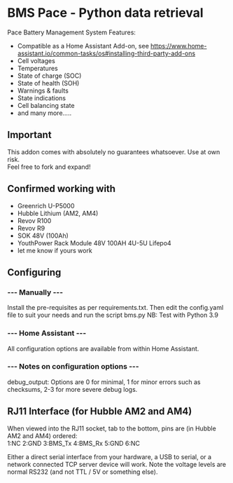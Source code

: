 # BMS Pace - Python data retrieval
Pace Battery Management System
Features:
* Compatible as a Home Assistant Add-on, see https://www.home-assistant.io/common-tasks/os#installing-third-party-add-ons
* Cell voltages
* Temperatures
* State of charge (SOC)
* State of health (SOH)
* Warnings & faults
* State indications
* Cell balancing state
* and many more.....

## Important

This addon comes with absolutely no guarantees whatsoever. Use at own risk.  
Feel free to fork and expand!

## Confirmed working with
* Greenrich U-P5000
* Hubble Lithium (AM2, AM4)
* Revov R100
* Revov R9
* SOK 48V (100Ah)
* YouthPower Rack Module 48V 100AH 4U-5U Lifepo4
* let me know if yours work

## Configuring
### --- Manually ---
Install the pre-requisites as per requirements.txt. Then edit the config.yaml file to suit your needs and run the script bms.py
NB: Test with Python 3.9

### --- Home Assistant ---
All configuration options are available from within Home Assistant.

### --- Notes on configuration options ---
debug_output: Options are 0 for minimal, 1 for minor errors such as checksums, 2-3 for more severe debug logs.

## RJ11 Interface (for Hubble AM2 and AM4)

When viewed into the RJ11 socket, tab to the bottom, pins are (in Hubble AM2 and AM4) ordered:  
1:NC 2:GND 3:BMS_Tx 4:BMS_Rx 5:GND 6:NC

Either a direct serial interface from your hardware, a USB to serial, or a network connected TCP server device will work. 
Note the voltage levels are normal RS232 (and not TTL / 5V or something else). 
